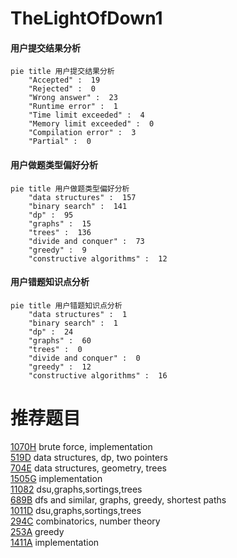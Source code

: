 # TheLightOfDown1

<!-- tabs:start -->



#### **用户提交结果分析**

```mermaid
pie title 用户提交结果分析
    "Accepted" :  19
    "Rejected" :  0
    "Wrong answer" :  23
    "Runtime error" :  1
    "Time limit exceeded" :  4
    "Memory limit exceeded" :  0
    "Compilation error" :  3
    "Partial" :  0
```

#### **用户做题类型偏好分析**

```mermaid
pie title 用户做题类型偏好分析
    "data structures" :  157
    "binary search" :  141
    "dp" :  95
    "graphs" :  15
    "trees" :  136
    "divide and conquer" :  73
    "greedy" :  9
    "constructive algorithms" :  12
```
#### **用户错题知识点分析**

```mermaid
pie title 用户错题知识点分析
    "data structures" :  1
    "binary search" :  1
    "dp" :  24
    "graphs" :  60
    "trees" :  0
    "divide and conquer" :  0
    "greedy" :  12
    "constructive algorithms" :  16
```



<!-- tabs:end -->
# 推荐题目
[1070H](https://codeforces.com/contest/1070/problem/H)		brute force,
                        implementation		  
[519D](https://codeforces.com/contest/519/problem/D)		data structures,
                        dp,
                        two pointers		  
[704E](https://codeforces.com/contest/704/problem/E)		data structures,
                        geometry,
                        trees		  
[1505G](https://codeforces.com/contest/1505/problem/G)		implementation		  
[11082](https://codeforces.com/contest/1108/problem/2)		dsu,graphs,sortings,trees		  
[689B](https://codeforces.com/contest/689/problem/B)		dfs and similar,
                        graphs,
                        greedy,
                        shortest paths		  
[1011D](https://codeforces.com/contest/1011/problem/D)		dsu,graphs,sortings,trees		  
[294C](https://codeforces.com/contest/294/problem/C)		combinatorics,
                        number theory		  
[253A](https://codeforces.com/contest/253/problem/A)		greedy		  
[1411A](https://codeforces.com/contest/1411/problem/A)		implementation		  
